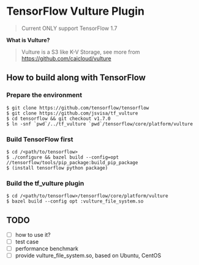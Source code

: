 # TensorFlow Vulture Plugin

> Current ONLY support TensorFlow 1.7

**What is Vulture?**
> Vulture is a S3 like K-V Storage, see more from https://github.com/caicloud/vulture

## How to build along with TensorFlow

### Prepare the environment

```
$ git clone https://github.com/tensorflow/tensorflow
$ git clone https://github.com/jsvisa/tf_vulture
$ cd tensorflow && git checkout v1.7.0
$ ln -snf `pwd`/../tf_vulture `pwd`/tensorflow/core/platform/vulture
```

### Build TensorFlow first

```
$ cd /<path/to/tensorflow>
$ ./configure && bazel build --config=opt //tensorflow/tools/pip_package:build_pip_package
$ (install tensorflow python package)
```

### Build the tf_vulture plugin

```
$ cd /<path/to/tensorflow>/tensorflow/core/platform/vulture
$ bazel build --config opt :vulture_file_system.so
```

## TODO

- [ ] how to use it?
- [ ] test case
- [ ] performance benchmark
- [ ] provide vulture_file_system.so, based on Ubuntu, CentOS
